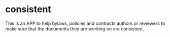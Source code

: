 # consistent
This is an APP to help bylaws, policies and contracts authors or reviewers to make sure that the documents they are working on are consistent.
